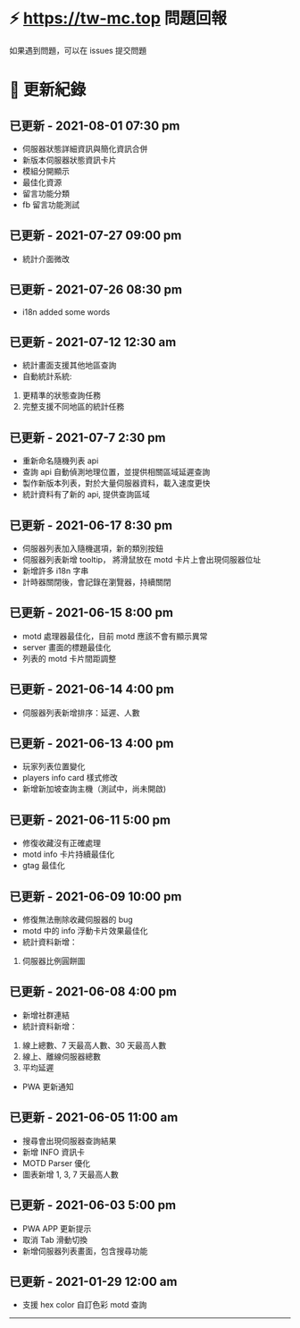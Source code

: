 # ⚡️ https://tw-mc.top 問題回報

如果遇到問題，可以在 issues 提交問題



# 📝 更新紀錄
## 已更新 - 2021-08-01 07:30 pm
* 伺服器狀態詳細資訊與簡化資訊合併
* 新版本伺服器狀態資訊卡片
* 模組分開顯示
* 最佳化資源
* 留言功能分類
* fb 留言功能測試


## 已更新 - 2021-07-27 09:00 pm
* 統計介面微改

## 已更新 - 2021-07-26 08:30 pm
* i18n added some words

## 已更新 - 2021-07-12 12:30 am
* 統計畫面支援其他地區查詢
* 自動統計系統:
1. 更精準的狀態查詢任務
2. 完整支援不同地區的統計任務

## 已更新 - 2021-07-7 2:30 pm
* 重新命名隨機列表 api
* 查詢 api 自動偵測地理位置，並提供相關區域延遲查詢
* 製作新版本列表，對於大量伺服器資料，載入速度更快
* 統計資料有了新的 api, 提供查詢區域

## 已更新 - 2021-06-17 8:30 pm
* 伺服器列表加入隨機選項，新的類別按鈕
* 伺服器列表新增 tooltip， 將滑鼠放在 motd 卡片上會出現伺服器位址
* 新增許多 i18n 字串
* 計時器關閉後，會記錄在瀏覽器，持續關閉

## 已更新 - 2021-06-15 8:00 pm
* motd 處理器最佳化，目前 motd 應該不會有顯示異常
* server 畫面的標題最佳化
* 列表的 motd 卡片間距調整

## 已更新 - 2021-06-14 4:00 pm
* 伺服器列表新增排序：延遲、人數

## 已更新 - 2021-06-13 4:00 pm
* 玩家列表位置變化
* players info card 樣式修改
* 新增新加坡查詢主機（測試中，尚未開啟)

## 已更新 - 2021-06-11 5:00 pm
* 修復收藏沒有正確處理
* motd info 卡片持續最佳化
* gtag 最佳化

## 已更新 - 2021-06-09 10:00 pm
* 修復無法刪除收藏伺服器的 bug
* motd 中的 info 浮動卡片效果最佳化
* 統計資料新增：
1. 伺服器比例圓餅圖
                    
## 已更新 - 2021-06-08 4:00 pm
* 新增社群連結
* 統計資料新增：
1. 線上總數、7 天最高人數、30 天最高人數
2. 線上、離線伺服器總數
3. 平均延遲
* PWA 更新通知

## 已更新 - 2021-06-05 11:00 am
* 搜尋會出現伺服器查詢結果
* 新增 INFO 資訊卡
* MOTD Parser 優化
* 圖表新增 1, 3, 7 天最高人數

## 已更新 - 2021-06-03 5:00 pm
* PWA APP 更新提示
* 取消 Tab 滑動切換
* 新增伺服器列表畫面，包含搜尋功能

## 已更新 - 2021-01-29 12:00 am
* 支援 hex color 自訂色彩 motd 查詢

---
